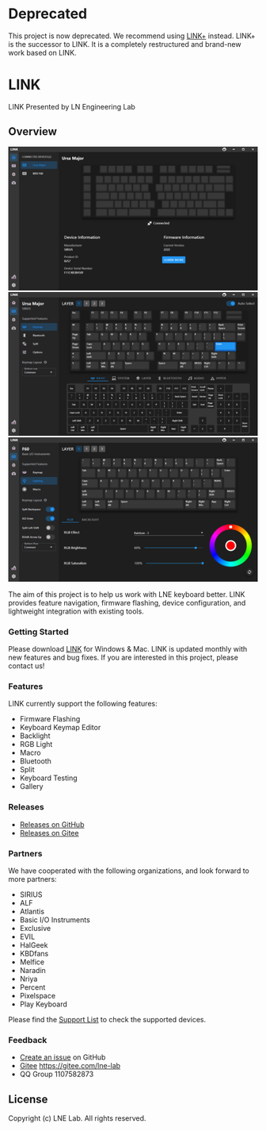 # Deprecated
This project is now deprecated. We recommend using [LINK+](https://github.com/lnelab/link-plus) instead. 
LINK+ is the successor to LINK. It is a completely restructured and brand-new work based on LINK.

# LINK
LINK Presented by LN Engineering Lab

## Overview

![LINK](assets/images/home_en.png "LINK")
![Keymap](assets/images/keymap_en.png "Keymap")
![Lighting](assets/images/lighting_en.png "Lighting")

The aim of this project is to help us work with LNE keyboard better.
LINK provides feature navigation, firmware flashing, device configuration, and lightweight integration with existing tools.

### Getting Started

Please download [LINK](https://github.com/ln-org/lne_link/releases) for Windows & Mac. LINK is updated monthly with new features and bug fixes.
If you are interested in this project, please contact us!

### Features
LINK currently support the following features:
* Firmware Flashing
* Keyboard Keymap Editor
* Backlight
* RGB Light
* Macro
* Bluetooth
* Split
* Keyboard Testing
* Gallery

### Releases
* [Releases on GitHub](https://github.com/ln-org/lne_link/releases)
* [Releases on Gitee](https://gitee.com/lne-lab/lne_link/releases)

### Partners
We have cooperated with the following organizations, and look forward to more partners:
* SIRIUS
* ALF
* Atlantis
* Basic I/O Instruments
* Exclusive
* EVIL
* HalGeek
* KBDfans
* Melfice
* Naradin
* Nriya
* Percent
* Pixelspace
* Play Keyboard

Please find the [Support List](SUPPORT.md) to check the supported devices.

### Feedback
* [Create an issue](https://github.com/ln-org/lne_link/issues) on GitHub
* [Gitee](https://gitee.com/lne-lab) https://gitee.com/lne-lab
* QQ Group 1107582873

## License
Copyright (c) LNE Lab. All rights reserved.
